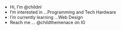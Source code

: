-  Hi, I’m @childnl
-  I’m interested in ...Programming and Tech Hardware
-  I’m currently learning ...Web Design
-  Reach me ... @childthemenace on IG
